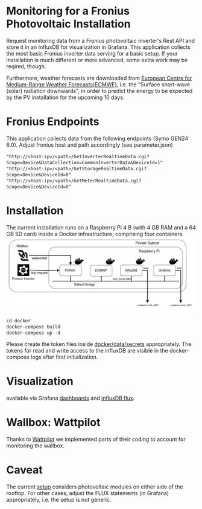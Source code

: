 # Monitoring for a Fronius Photovoltaic Installation

Request monitoring data from a Fronius photovoltaic inverter's Rest API and 
store it in an InfluxDB for visualization in Grafana. This application collects
the most basic Fronius inverter data serving for a basic setup. If your 
installation is much different or more advanced, some extra work may be reqired,
though. 

Furthermore, weather forecasts are downloaded from 
[European Centre for Medium-Range Weather Forecasts(ECMWF)]([https://confluence.ecmwf.int/display/DAC/ECMWF+open+data%3A+real-time+forecasts+from+IFS+and+AIFS), 
i.e. the "Surface short-wave (solar) radiation downwards", in order to 
predict the energy to be expected by the PV installation 
for the upcoming 10 days.

# Fronius Endpoints 
This application collects data from the following endpoints (Symo GEN24 6.0).
Adjust fronius host and path accordingly (see parameter.json)

    "http://<host-ip>/<path>/GetInverterRealtimeData.cgi?Scope=Device&DataCollection=CommonInverterData&DeviceId=1"
    "http://<host-ip>/<path>/GetStorageRealtimeData.cgi?Scope=Device&DeviceId=0"
    "http://<host-ip>/<path>/GetMeterRealtimeData.cgi?Scope=Device&DeviceId=0"

# Installation 
The current installation runs on a Raspberry Pi 4 B (with 4 GB RAM and a 
64 GB SD card) inside a Docker infrastructure, comprising four containers. 
![Architecture](https://github.com/Tamburasca/fronius2influx/blob/main/pics/FroniusAPP_1.png)

    cd docker
    docker-compose build
    docker-compose up -d

Please create the token files inside 
[docker/data/secrets](https://github.com/Tamburasca/fronius2influx/tree/main/docker/data/secrets/README.md) 
appropriately. The tokens for read and write access to the influxDB are 
visible in the docker-compose logs after first initialization.

# Visualization
available via Grafana 
[dashboards](https://github.com/Tamburasca/fronius2influx/tree/main/docker/data/grafana/etc/grafana/provisioning/dashboards) 
and 
[influxDB flux](https://github.com/Tamburasca/fronius2influx/tree/main/docker/data/influxdb2/explorer). 

# Wallbox: Wattpilot
Thanks to [Wattpilot](https://github.com/joscha82/wattpilot)
we implemented parts of their coding to account for monitoring the wallbox.

# Caveat
The current [setup](https://github.com/Tamburasca/fronius2influx/blob/main/src/data/parameter.json) considers photovoltaic modules on either side of the 
rooftop. For other cases, adjust the FLUX statements (in Grafana) appropriately, i.e.
the setup is not generic.